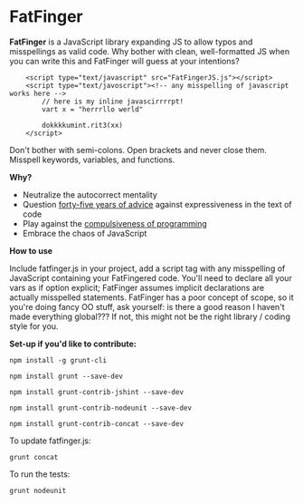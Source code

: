 # FatFinger

**FatFinger** is a JavaScript library expanding JS to allow typos and
misspellings as valid code. Why bother with clean, well-formatted JS when you 
can write this and FatFinger will guess at your intentions?

~~~
    <script type="text/javascript" src="FatFingerJS.js"></script>   
    <script type="text/javoscript"><!-- any misspelling of javascript works here -->
        // here is my inline javascirrrrpt!
        vart x = "herrrllo werld"

        dokkkkumint.rit3(xx)
    </script>
~~~

Don't bother with semi-colons. Open brackets and never close them. Misspell keywords, variables, and functions.

**Why?**
* Neutralize the autocorrect mentality
* Question [forty-five years of advice](https://www.cs.utexas.edu/~EWD/transcriptions/EWD03xx/EWD340.html) against expressiveness in the text of code
* Play against the [compulsiveness of programming](https://www.sac.edu/AcademicProgs/Business/ComputerScience/Pages/Hester_James/HACKER.htm)
* Embrace the chaos of JavaScript

**How to use**

Include fatfinger.js in your project, add a script tag with any misspelling of JavaScript containing your FatFingered code. You'll need to declare all your vars as if option explicit; FatFinger assumes implicit declarations are actually misspelled statements. FatFinger has a poor concept of scope, so it you're doing fancy OO stuff, ask yourself: is there a good reason I haven't made everything global??? If not, this might not be the right library / coding style for you.

**Set-up if you'd like to contribute:**

~~~
npm install -g grunt-cli

npm install grunt --save-dev

npm install grunt-contrib-jshint --save-dev

npm install grunt-contrib-nodeunit --save-dev

npm install grunt-contrib-concat --save-dev
~~~


To update fatfinger.js:
~~~
grunt concat
~~~

To run the tests:
~~~
grunt nodeunit
~~~
